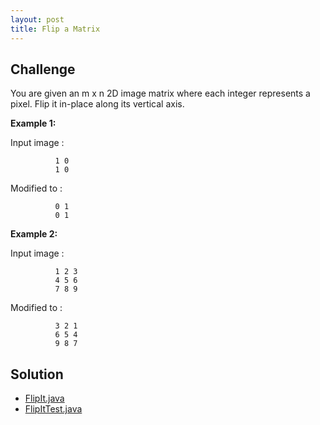 ```yaml
---
layout: post
title: Flip a Matrix
---
```


## Challenge

You are given an m x n 2D image matrix where each integer represents a pixel. Flip it in-place along its vertical axis.

**Example 1:**

Input image :  

              1 0
              1 0

Modified to :

              0 1
              0 1

**Example 2:**

Input image :  

              1 2 3
              4 5 6
              7 8 9

Modified to :

              3 2 1
              6 5 4
              9 8 7

## Solution

* [FlipIt.java](https://github.com/amaljoyc/ajc-matrix/blob/master/src/main/java/amaljoyc/matrix/flipit/FlipIt.java)
* [FlipItTest.java](https://github.com/amaljoyc/ajc-matrix/blob/master/src/test/java/amaljoyc/matrix/flipit/FliptItTest.java)
